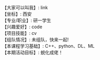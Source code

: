【大家可以叫我】: link     
【坐标】: 西安     
【专业/职业】: 研一学生      
【兴趣爱好】: code       
【项目技能】: cv     
【组队情况】: 未组队，快来一起!    
【本课程学习基础】: C++、python、DL、ML    
【本期活动目标】: 蜕化成佬！
